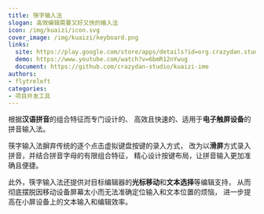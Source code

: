 ```yaml
---
title: 筷字输入法
slogan: 高效编辑需要又好又快的输入法
icon: /img/kuaizi/icon.svg
cover_image: /img/kuaizi/keyboard.png
links:
  site: https://play.google.com/store/apps/details?id=org.crazydan.studio.app.ime.kuaizi
  demo: https://www.youtube.com/watch?v=6bmR12nYwug
  document: https://github.com/crazydan-studio/kuaizi-ime
authors:
- flytreleft
categories:
- 项目开发工具
---
```


根据**汉语拼音**的组合特征而专门设计的、
高效且快速的、适用于**电子触屏设备**的拼音输入法。

筷字输入法摒弃传统的逐个点击虚拟键盘按键的录入方式，
改为以**滑屏**方式录入拼音，并结合拼音字母的有限组合特征，
精心设计按键布局，让拼音输入更加准确且便捷。

此外，筷字输入法还提供对目标编辑器的**光标移动**和**文本选择**等编辑支持，
从而彻底摆脱因移动设备屏幕太小而无法准确定位输入和文本位置的烦恼，
进一步提高在小屏设备上的文本输入和编辑效率。
<!-- more -->
